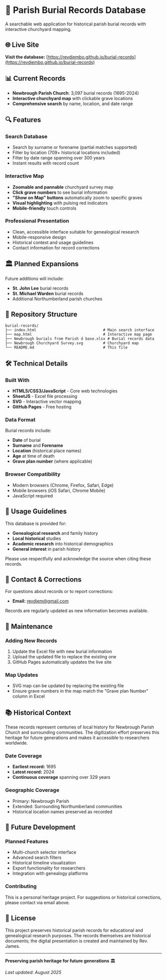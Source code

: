 # 📜 Parish Burial Records Database

A searchable web application for historical parish burial records with interactive churchyard mapping.

## 🌐 Live Site

**Visit the database:** [https://revdjembo.github.io/burial-records](https://revdjembo.github.io/burial-records)

## 📊 Current Records

- **Newbrough Parish Church**: 3,097 burial records (1695-2024)
- **Interactive churchyard map** with clickable grave locations
- **Comprehensive search** by name, location, and date range

## 🔍 Features

### Search Database
- Search by surname or forename (partial matches supported)
- Filter by location (709+ historical locations included)
- Filter by date range spanning over 300 years
- Instant results with record count

### Interactive Map
- **Zoomable and pannable** churchyard survey map
- **Click grave numbers** to see burial information
- **"Show on Map" buttons** automatically zoom to specific graves
- **Visual highlighting** with pulsing red indicators
- **Mobile-friendly** touch controls

### Professional Presentation
- Clean, accessible interface suitable for genealogical research
- Mobile-responsive design
- Historical context and usage guidelines
- Contact information for record corrections

## 🏛️ Planned Expansions

Future additions will include:
- **St. John Lee** burial records
- **St. Michael Warden** burial records
- Additional Northumberland parish churches

## 📁 Repository Structure

```
burial-records/
├── index.html                              # Main search interface
├── map.html                                # Interactive map page
├── Newbrough burials from Parish d base.xlsx # Burial records data
├── Newbrough Churchyard Survey.svg         # Churchyard map
└── README.md                               # This file
```

## 🛠️ Technical Details

### Built With
- **HTML5/CSS3/JavaScript** - Core web technologies
- **SheetJS** - Excel file processing
- **SVG** - Interactive vector mapping
- **GitHub Pages** - Free hosting

### Data Format
Burial records include:
- **Date** of burial
- **Surname** and **Forename**
- **Location** (historical place names)
- **Age** at time of death
- **Grave plan number** (where applicable)

### Browser Compatibility
- Modern browsers (Chrome, Firefox, Safari, Edge)
- Mobile browsers (iOS Safari, Chrome Mobile)
- JavaScript required

## 📝 Usage Guidelines

This database is provided for:
- **Genealogical research** and family history
- **Local historical** studies
- **Academic research** into historical demographics
- **General interest** in parish history

Please use respectfully and acknowledge the source when citing these records.

## 📧 Contact & Corrections

For questions about records or to report corrections:
- **Email:** revdjem@gmail.com

Records are regularly updated as new information becomes available.

## 🔄 Maintenance

### Adding New Records
1. Update the Excel file with new burial information
2. Upload the updated file to replace the existing one
3. GitHub Pages automatically updates the live site

### Map Updates
- SVG map can be updated by replacing the existing file
- Ensure grave numbers in the map match the "Grave plan Number" column in Excel

## 📚 Historical Context

These records represent centuries of local history for Newbrough Parish Church and surrounding communities. The digitization effort preserves this heritage for future generations and makes it accessible to researchers worldwide.

### Date Coverage
- **Earliest record:** 1695
- **Latest record:** 2024
- **Continuous coverage** spanning over 329 years

### Geographic Coverage
- Primary: Newbrough Parish
- Extended: Surrounding Northumberland communities
- Historical location names preserved as recorded

## 🎯 Future Development

### Planned Features
- Multi-church selector interface
- Advanced search filters
- Historical timeline visualization
- Export functionality for researchers
- Integration with genealogy platforms

### Contributing
This is a personal heritage project. For suggestions or historical corrections, please contact via email above.

## 📄 License

This project preserves historical parish records for educational and genealogical research purposes. The records themselves are historical documents; the digital presentation is created and maintained by Rev. James.

---

**Preserving parish heritage for future generations** 🏛️

*Last updated: August 2025*
